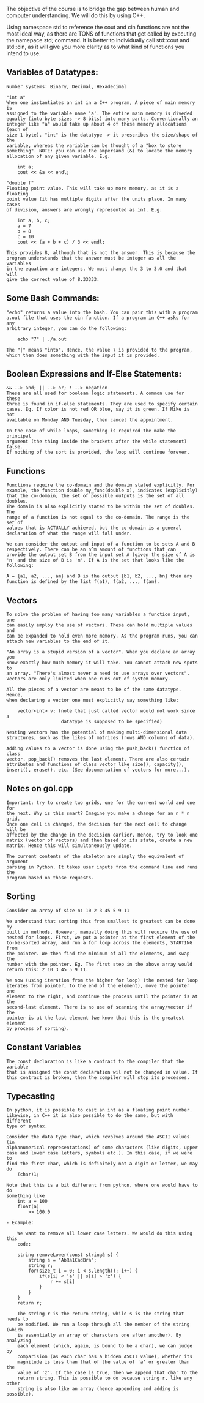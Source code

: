 The objective of the course is to bridge the gap between human and computer
understanding. We will do this by using C++.

Using namespace std to reference the cout and cin functions are not the most
ideal way, as there are TONS of functions that get called by executing the
namepace std; command. It is better to individually call std::cout and
std::cin, as it will give you more clarity as to what kind of functions you
intend to use.

Variables of Datatypes:
-----------------------
	Number systems: Binary, Decimal, Hexadecimal

	"int a"
	When one instantiates an int in a C++ program, A piece of main memory is
	assigned to the variable name 'a'. The entire main memory is diveded
	equally (into byte sizes -> 8 bits) into many parts. Conventionally an
	integer like "a" would take up about 4 of those memory allocations (each of
	size 1 byte). "int" is the datatype -> it prescribes the size/shape of the
	variable, whereas the variable can be thought of a "box to store
	something". NOTE: you can use the ampersand (&) to locate the memory
	allocation of any given variable. E.g.

		int a;
		cout << &a << endl;
		
	"double f"
	Floating point value. This will take up more memory, as it is a floating 
	point value (it has	multiple digits after the units place. In many cases
	of division, answers are wrongly represented as int. E.g.

		int a, b, c;
		a = 7
		b = 8
		c = 10
		cout << (a + b + c) / 3 << endl;

	This provides 8, although that is not the answer. This is because the
	program understands that the answer must be integer as all the variables
	in the equation are integers. We must change the 3 to 3.0 and that will
	give the correct value of 8.33333.

Some Bash Commands:
-------------------
	"echo" returns a value into the bash. You can pair this with a program
	a.out file that uses the cin function. If a program in C++ asks for any
	arbitrary integer, you can do the following:

		echo "7" | ./a.out 
		
	The "|" means "into". Hence, the value 7 is provided to the program,
	which then does something with the input it is provided. 
		
Boolean Expressions and If-Else Statements:
------------------------------------------

	&& --> and; || --> or; ! --> negation
	These are all used for boolean logic statements. A common use for these
	three is found in if-else statements. They are used to specify certain
	cases. Eg. If color is not red OR blue, say it is green. If Mike is not
	available on Monday AND Tuesday, then cancel the appointment. 

	In the case of while loops, something is required the make the principal
	argument (the thing inside the brackets after the while statement) false.
	If nothing of the sort is provided, the loop will continue forever. 

Functions
---------

	Functions require the co-domain and the domain stated explicitly. For
	example, the function double my_func(double x), indicates (explicitly)
	that the co-domain, the set of possible outputs is the set of all doubles.
	The domain is also explicitly stated to be within the set of doubles. The
	range of a function is not equal to the co-domain. The range is the set of
	values that is ACTUALLY achieved, but the co-domain is a general
	declaration of what the range will fall under. 

	We can consider the output and input of a function to be sets A and B
	respectively. There can be an n^m amount of functions that can
	provide the output set B from the input set A (given the size of A is 
	'n' and the size of B is 'm'. If A is the set that looks like the following:

	A = {a1, a2, ..., am} and B is the output {b1, b2, ..., bn} then any
	function is defined by the list f(a1), f(a2, ..., f(am). 
	
Vectors
-------

	To solve the problem of having too many variables a function input, one
	can easily employ the use of vectors. These can hold multiple values and
	can be expanded to hold even more memory. As the program runs, you can
	attach new variables to the end of it. 

	"An array is a stupid version of a vector". When you declare an array you
	know exactly how much memory it will take. You cannot attach new spots to
	an array. "There's almost never a need to use arrays over vectors".
	Vectors are only limited when one runs out of system memory. 

	All the pieces of a vector are meant to be of the same datatype. Hence,
	when declaring a vector one must explicitly say something like:

		vector<int> v; (note that just called vector would not work since a
						datatype is supposed to be specified)
	
	Nesting vectors has the potential of making multi-dimensional data
	structures, such as the likes of matrices (rows AND columns of data). 
	
	Adding values to a vector is done using the push_back() function of class
	vector. pop_back() removes the last element. There are also certain
	attributes and functions of class vector like size(), capacity(),
	insert(), erase(), etc. (See documentation of vectors for more...). 

Notes on gol.cpp
----------------

	Important: try to create two grids, one for the current world and one for
	the next. Why is this smart? Imagine you make a change for an n * n grid.
	Once one cell is changed, the decision for the next cell to change will be
	affected by the change in the decision earlier. Hence, try to look one
	matrix (vector of vectors) and then based on its state, create a new
	matrix. Hence this will simultaneously update.

	The current contents of the skeleton are simply the equivalent of argument
	parsing in Python. It takes user inputs from the command line and runs the
	program based on those requests.
	
Sorting
-------

	Consider an array of size n: 10 2 3 45 5 9 11
	
	We understand that sorting this from smallest to greatest can be done by
	built in methods. However, manually doing this will require the use of
	nested for loops. First, we put a pointer at the first element of the
	to-be-sorted array, and run a for loop across the elements, STARTING from
	the pointer. We then find the minimum of all the elements, and swap the
	number with the pointer. Eg. The first step in the above array would
	return this: 2 10 3 45 5 9 11.

	We now (using iteration from the higher for loop) (the nested for loop
	iterates from pointer, to the end of the element), move the pointer one
	element to the right, and continue the process until the pointer is at the
	second-last element. There is no use of scanning the array/vector if the
	pointer is at the last element (we know that this is the greatest element
	by process of sorting). 

Constant Variables
------------------

	The const declaration is like a contract to the compiler that the variable
	that is assigned the const declaration wil not be changed in value. If
	this contract is broken, then the compiler will stop its processes. 

Typecasting
-----------

	In python, it is possible to cast an int as a floating point number.
	Likewise, in C++ it is also possible to do the same, but with different
	type of syntax. 

	Consider the data type char, which revolves around the ASCII values (in
	alphanumerical representations) of some characters (like digits, upper
	case and lower case letters, symbols etc.). In this case, if we were to
	find the first char, which is definitely not a digit or letter, we may do 
		(char)1; 

	Note that this is a bit different from python, where one would have to do
	something like
		int a = 100
		float(a)
			>> 100.0

	- Example: 
		
		We want to remove all lower case letters. We would do this using this
		code:

		string removeLower(const string& s) {
			string s = "AbRa1CadBra";
			string r;
			for(size_t i = 0; i < s.length(); i++) {
				if(s[i] < 'a' || s[i] > 'z') {
					r += s[i]
				}
			}
		}
		return r;

		The string r is the return string, while s is the string that needs to
		be modified. We run a loop through all the member of the string (which
		is essentially an array of characters one after another). By analyzing
		each element (which, again, is bound to be a char), we can judge by
		comparision (as each char has a hidden ASCII value), whether its
		magnitude is less than that of the value of 'a' or greater than the
		value of 'z'. If the case is true, then we append that char to the
		return string. This is possible to do because string r, like any other
		string is also like an array (hence appending and adding is possible). 

	


	

	



